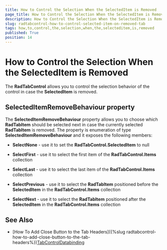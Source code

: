 ```yaml
---
title: How to Control the Selection When the SelectedItem is Removed
page_title: How to Control the Selection When the SelectedItem is Removed
description: How to Control the Selection When the SelectedItem is Removed
slug: radtabcontrol-how-to-control-selected-item-on-removed-tab
tags: how,to,control,the,selection,when,the,selecteditem,is,removed
published: True
position: 14
---
```


# How to Control the Selection When the SelectedItem is Removed



The __RadTabControl__ allows you to control the selection behavior of the control in case the __SelectedItem__ is removed. 

## SelectedItemRemoveBehaviour property

The __SelectedItemRemoveBehaviour__ property allows you to choose which __RadTabItem__ should be selected next in case the currently selected __RadTabItem__ is removed. The property is enumeration of type __SelectedItemRemoveBehaviour__ and it exposes the following members:

* __SelectNone__ - use it to set the __RadTabControl.SelectedItem__ to null 

* __SelectFirst__ - use it to select the first item of the __RadTabControl.Items__ collection

* __SelectLast__ - use it to select the last item of the __RadTabControl.Items__ collection

* __SelectPrevious__ - use it to select the __RadTabItem__ positioned before the __SelectedItem__ in the __RadTabControl.Items__ collection

* __SelectNext__ - use it to select the __RadTabItem__ positioned after the __SelectedItem__ in the __RadTabControl.Items__ collection

## See Also

 * [How To Add Close Button to the Tab Headers]({%slug radtabcontrol-how-to-add-close-button-to-the-tab-headers%})[TabControlDatabinding](https://demos.telerik.com/silverlight/#TabControl/Databinding)
